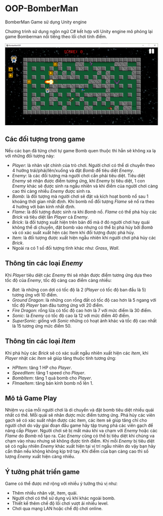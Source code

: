 ﻿# OOP-BomberMan
BomberMan Game sử dụng Unity engine

Chương trình sử dụng ngôn ngữ C# kết hợp với Unity engine mô phỏng lại game Bomberman nổi tiếng theo lối chơi tính điểm.

![This is an image](/item.png)

## Các đối tượng trong game

Nếu các bạn đã từng chơi tự game Bomb quen thuộc thì hẳn sẽ không xa lạ với những đối tượng này:

* _Player_: là nhân vật chính của trò chơi. Người chơi có thể di chuyển theo 4 hướng trái/phải/lên/xuống và đặt _Bomb_ để tiêu diệt _Enemy_.
* _Enemy_: là các đối tượng mà người chơi cần phải tiêu diệt. Tiêu diệt _Enemy_ sẽ nhận được điểm tương ứng, khi _Enemy_ bị tiêu diệt, 1 con _Enemy_ khác sẽ được sinh ra ngẫu nhiên và khi điểm của người chơi càng cao thì càng nhiều _Enemy_ được sinh ra.
* _Bomb_: là đối tượng mà người chơi sẽ đặt và kích hoạt bomb nổ sau 1 khoảng thời gian nhất định. Khi bomb nổ đối tượng _Flame_ sẽ nổ ra theo 4 hướng với bán kính nhất định.
* _Flame_: là đối tượng được sinh ra khi _Bomb_ nổ. _Flame_ có thể phá hủy các _Brick_ và tiêu diệt lẫn _Player_ cả _Enemy_.
* _Brick_: là đối tượng xuất hiện trên bản đồ mà ở đó người chơi hay quái không thể di chuyển, đặt bomb vào nhưng có thể bị phá hủy bởi _Bomb_ và có xác suất xuất hện các Item khi đối tượng được phá hủy.
* _Item_: là đối tượng được xuất hiện ngẫu nhiên khi người chơi phá hủy các _Brick_. 
* Ngoài ra có 1 số đối tượng tĩnh khác như: _Grass_, _Wall_.

## Thông tin các loại _Enemy_

Khi _Player_ tiêu diệt các _Enemy_ thì sẽ nhận được điểm tương ứng dựa theo tốc độ của _Enemy_, tốc độ càng cao điểm càng nhiều:

* _Bat_: là những con dơi có tốc độ là 2 (_Player_ có tốc độ ban đầu là 5) tương ứng với 10 điểm.
* _Ground Dragon_: là những con rồng đất có tốc độ cao hơn là 5 ngang với tốc độ _Player_ ban đâu tương ứng với 20 điểm.
* _Fire Dragon_: rồng lửa có tốc độ cao hơn là 7 với mức điểm là 30 điểm.
* _Sonic_: là _Enemy_ có tốc độ cao là 12 với mức điểm 40 điểm.
* _SuperSonic_: giống với _Sonic_ những có hoạt ảnh khác và tốc độ cao nhất là 15 tương ứng mức điểm 50.

## Thông tin các loại _Item_

Khi phá hủy các _Brick_ sẽ có xác suất ngẫu nhiên xuất hiện các _Item_, khi _Player_ nhặt các _Item_ sẽ giúp tăng thuộc tính tương ứng:

* _HPItem_: tăng 1 HP cho _Player_.
* _SpeedItem_: tăng 1 speed cho _Player_.
* _BombItem_: tăng 1 quả bomb cho _Player_.
* _FlmaeItem_: tăng bán kính bomb nổ lên 1.

## Mô tả Game Play

Nhiệm vụ của mỗi người chơi là di chuyển và đặt bomb tiêu diệt nhiều quái nhất có thể. Mỗi quái sẽ nhân được mức điểm tương ứng. Phá hủy các viên gạch sẽ có xác suất nhận được các item, các item sẽ giúp tăng chỉ cho người chơi do vậy giai đoạn đầu game hãy tập trung phá các viên gạch để nâng cấp _Player_. Người chơi sẽ bị mất máu khi va chạm với _Enemy_ hoặc các _Flame_ do _Bomb_ nổ tạo ra. Các _Enemy_ cũng có thể bị tiêu diệt khi chúng va chạm vào nhau nhưng sẽ không được tính điểm. Khi mỗi _Enemy_ bị tiêu diệt sẽ có ngẫu nhiên _Enemy_ khác xuất hiện tại vị trí ngẫu nhiên do vậy bạn hãy cẩn thân nếu không không kịp trở tay. Khi điểm của bạn càng cao thì số lượng _Enemy_ xuất hiện càng nhiều.

## Ý tưởng phát triển game

Game có thể được mở rộng với nhiều ý tưởng thú vị như:

* Thêm nhiều nhân vật, item, quái.
* Người chơi có thể sử dụng vũ khí khác ngoài bomb.
* Thiết kế thêm chế độ lối chơi vượt ải nhiều level.
* Chơi qua mạng LAN hoặc chế độ chơi online.

